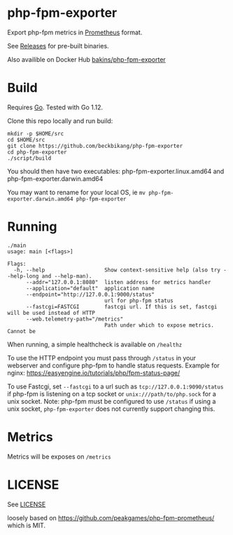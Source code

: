 php-fpm-exporter
================

Export php-fpm metrics in [Prometheus](https://prometheus.io/) format.

See [Releases](https://github.com/beckbikang/php-fpm-exporter/releases) for pre-built binaries.

Also availible on Docker Hub [bakins/php-fpm-exporter](https://hub.docker.com/r/bakins/php-fpm-exporter/)

Build
=====

Requires [Go](https://golang.org/doc/install). Tested with Go 1.12.

Clone this repo locally and run build:

```
mkdir -p $HOME/src
cd $HOME/src
git clone https://github.com/beckbikang/php-fpm-exporter
cd php-fpm-exporter
./script/build
```

You should then have two executables: php-fpm-exporter.linux.amd64 and php-fpm-exporter.darwin.amd64

You may want to rename for your local OS, ie `mv php-fpm-exporter.darwin.amd64 php-fpm-exporter`

Running
=======

```
./main
usage: main [<flags>]

Flags:
  -h, --help                   Show context-sensitive help (also try --help-long and --help-man).
      --addr="127.0.0.1:8080"  listen address for metrics handler
      --application="default"  application name
      --endpoint="http://127.0.0.1:9000/status"  
                               url for php-fpm status
      --fastcgi=FASTCGI        fastcgi url. If this is set, fastcgi will be used instead of HTTP
      --web.telemetry-path="/metrics"  
                               Path under which to expose metrics. Cannot be 
```

When running, a simple healthcheck is available on `/healthz`

To use the HTTP endpoint you must pass through `/status` in your webserver 
and configure php-fpm to handle status requests. Example for nginx: https://easyengine.io/tutorials/php/fpm-status-page/

To use Fastcgi, set `--fastcgi` to a url such as `tcp://127.0.0.1:9090/status` if php-fpm is listening on a tcp socket or 
`unix:///path/to/php.sock` for a unix socket. Note: php-fpm must be configured to use `/status` if using a unix socket, `php-fpm-exporter` does not currently support changing this.

Metrics
=======

Metrics will be exposes on `/metrics`

LICENSE
========

See [LICENSE](./LICENSE)

loosely based on https://github.com/peakgames/php-fpm-prometheus/ which is MIT.
